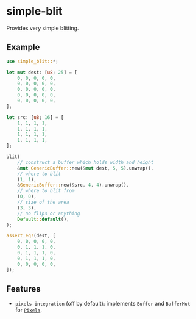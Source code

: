 # simple-blit

Provides very simple blitting.

## Example

```rust
use simple_blit::*;

let mut dest: [u8; 25] = [
    0, 0, 0, 0, 0,
    0, 0, 0, 0, 0,
    0, 0, 0, 0, 0,
    0, 0, 0, 0, 0,
    0, 0, 0, 0, 0,
];

let src: [u8; 16] = [
    1, 1, 1, 1,
    1, 1, 1, 1,
    1, 1, 1, 1,
    1, 1, 1, 1,
];

blit(
    // construct a buffer which holds width and height
    &mut GenericBuffer::new(&mut dest, 5, 5).unwrap(),
    // where to blit
    (1, 1),
    &GenericBuffer::new(&src, 4, 4).unwrap(),
    // where to blit from
    (0, 0),
    // size of the area
    (3, 3),
    // no flips or anything
    Default::default(),
);

assert_eq!(dest, [
    0, 0, 0, 0, 0,
    0, 1, 1, 1, 0,
    0, 1, 1, 1, 0,
    0, 1, 1, 1, 0,
    0, 0, 0, 0, 0,
]);
```

## Features

* `pixels-integration` (off by default): implements `Buffer` and `BufferMut` for [`Pixels`](https://docs.rs/pixels/0.13.0/pixels/struct.Pixels.html).
